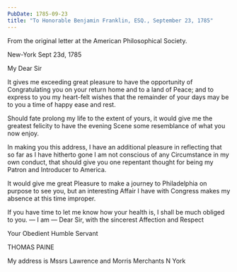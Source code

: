 ```yaml
---
PubDate: 1785-09-23
title: "To Honorable Benjamin Franklin, ESQ., September 23, 1785"
---
```


   From the original letter at the American Philosophical Society.

   New-York Sept 23d, 1785

   My Dear Sir

   It gives me exceeding great pleasure to have the opportunity of
   Congratulating you on your return home and to a land of Peace; and to
   express to you my heart-felt wishes that the remainder of your days may be
   to you a time of happy ease and rest.

   Should fate prolong my life to the extent of yours, it would give me the
   greatest felicity to have the evening Scene some resemblance of what you
   now enjoy.

   In making you this address, I have an additional pleasure in reflecting
   that so far as I have hitherto gone I am not conscious of any Circumstance
   in my own conduct, that should give you one repentant thought for being my
   Patron and Introducer to America.

   It would give me great Pleasure to make a journey to Philadelphia on
   purpose to see you, but an interesting Affair I have with Congress makes
   my absence at this time improper.

   If you have time to let me know how your health is, I shall be much
   obliged to you. &mdash; I am &mdash; Dear Sir, with the sincerest 
   Affection and Respect 
   
   Your Obedient Humble Servant

   THOMAS PAINE
   
   My address is Mssrs Lawrence and Morris Merchants N York


